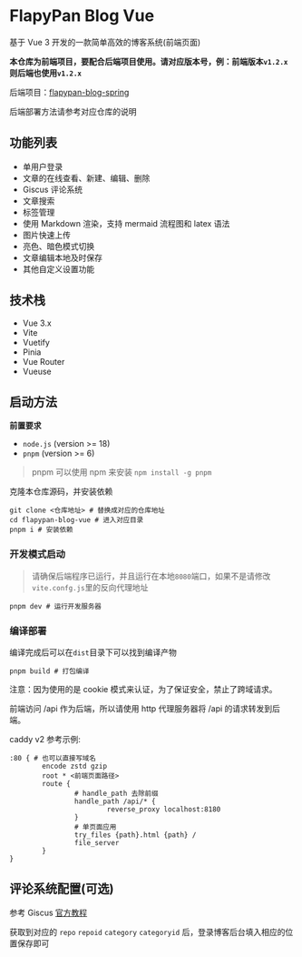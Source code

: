 # FlapyPan Blog Vue

基于 Vue 3 开发的一款简单高效的博客系统(前端页面)

**本仓库为前端项目，要配合后端项目使用。请对应版本号，例：前端版本`v1.2.x`则后端也使用`v1.2.x`**

后端项目：[flapypan-blog-spring](https://github.com/FlapyPan/flapypan-blog-spring)

后端部署方法请参考对应仓库的说明

## 功能列表

- 单用户登录
- 文章的在线查看、新建、编辑、删除
- Giscus 评论系统
- 文章搜索
- 标签管理
- 使用 Markdown 渲染，支持 mermaid 流程图和 latex 语法
- 图片快速上传
- 亮色、暗色模式切换
- 文章编辑本地及时保存
- 其他自定义设置功能

## 技术栈

- Vue 3.x
- Vite
- Vuetify
- Pinia
- Vue Router
- Vueuse

## 启动方法

**前置要求**

- `node.js` (version >= 18)
- `pnpm` (version >= 6)

> pnpm 可以使用 npm 来安装 `npm install -g pnpm`

克隆本仓库源码，并安装依赖

```shell
git clone <仓库地址> # 替换成对应的仓库地址
cd flapypan-blog-vue # 进入对应目录
pnpm i # 安装依赖
```

### 开发模式启动

> 请确保后端程序已运行，并且运行在本地`8080`端口，如果不是请修改`vite.confg.js`里的反向代理地址

```shell
pnpm dev # 运行开发服务器
```

### 编译部署

编译完成后可以在`dist`目录下可以找到编译产物

```shell
pnpm build # 打包编译
```

注意：因为使用的是 cookie 模式来认证，为了保证安全，禁止了跨域请求。

前端访问 /api 作为后端，所以请使用 http 代理服务器将 /api 的请求转发到后端。

caddy v2 参考示例:

```text
:80 { # 也可以直接写域名
        encode zstd gzip
        root * <前端页面路径>
        route {
                # handle_path 去除前缀
                handle_path /api/* {
                        reverse_proxy localhost:8180
                }
                # 单页面应用
                try_files {path}.html {path} /
                file_server
        }
}
```

## 评论系统配置(可选)

参考 Giscus [官方教程](https://giscus.app/zh-CN)

获取到对应的 `repo` `repoid` `category` `categoryid` 后，登录博客后台填入相应的位置保存即可
